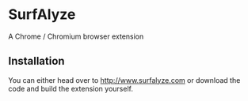 SurfAlyze
=========

A Chrome / Chromium browser extension


Installation
------------

You can either head over to http://www.surfalyze.com or download the code and
build the extension yourself.
